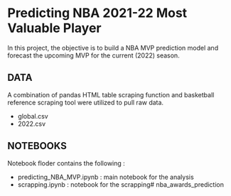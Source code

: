 # Predicting NBA 2021-22 Most Valuable Player
In this project, the objective is to build a NBA MVP prediction model and forecast the upcoming MVP for the current (2022) season.

## DATA

A combination of pandas HTML table scraping function and basketball reference scraping tool were utilized to pull raw data.
- global.csv
- 2022.csv

## NOTEBOOKS

Notebook floder contains the following :
- predicting_NBA_MVP.ipynb : main notebook for the analysis
- scrapping.ipynb : notebook for the scrapping# nba_awards_prediction
